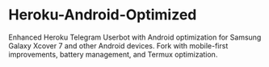 # Heroku-Android-Optimized
Enhanced Heroku Telegram Userbot with Android optimization for Samsung Galaxy Xcover 7 and other Android devices. Fork with mobile-first improvements, battery management, and Termux optimization.
